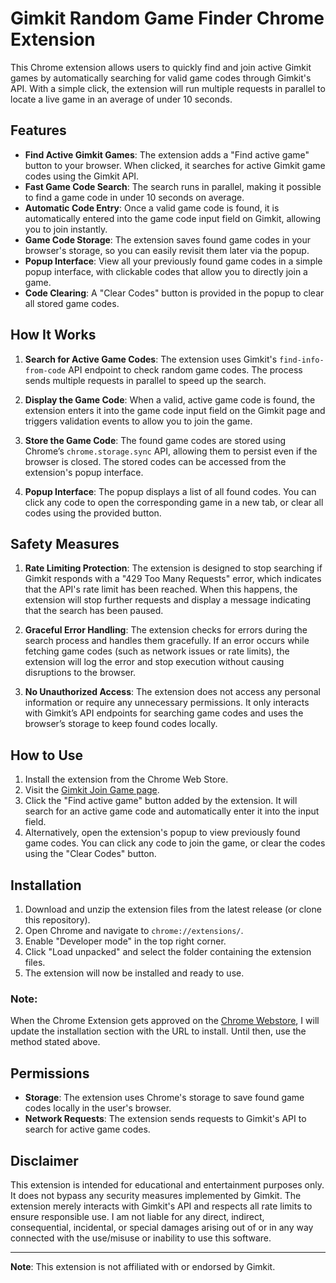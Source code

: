 # Gimkit Random Game Finder Chrome Extension

This Chrome extension allows users to quickly find and join active Gimkit games by automatically searching for valid game codes through Gimkit's API. With a simple click, the extension will run multiple requests in parallel to locate a live game in an average of under 10 seconds. 

## Features

- **Find Active Gimkit Games**: The extension adds a "Find active game" button to your browser. When clicked, it searches for active Gimkit game codes using the Gimkit API.
- **Fast Game Code Search**: The search runs in parallel, making it possible to find a game code in under 10 seconds on average.
- **Automatic Code Entry**: Once a valid game code is found, it is automatically entered into the game code input field on Gimkit, allowing you to join instantly.
- **Game Code Storage**: The extension saves found game codes in your browser's storage, so you can easily revisit them later via the popup.
- **Popup Interface**: View all your previously found game codes in a simple popup interface, with clickable codes that allow you to directly join a game.
- **Code Clearing**: A "Clear Codes" button is provided in the popup to clear all stored game codes.

## How It Works

1. **Search for Active Game Codes**: The extension uses Gimkit's `find-info-from-code` API endpoint to check random game codes. The process sends multiple requests in parallel to speed up the search.

2. **Display the Game Code**: When a valid, active game code is found, the extension enters it into the game code input field on the Gimkit page and triggers validation events to allow you to join the game.

3. **Store the Game Code**: The found game codes are stored using Chrome’s `chrome.storage.sync` API, allowing them to persist even if the browser is closed. The stored codes can be accessed from the extension's popup interface.

4. **Popup Interface**: The popup displays a list of all found codes. You can click any code to open the corresponding game in a new tab, or clear all codes using the provided button.

## Safety Measures

1. **Rate Limiting Protection**: The extension is designed to stop searching if Gimkit responds with a "429 Too Many Requests" error, which indicates that the API's rate limit has been reached. When this happens, the extension will stop further requests and display a message indicating that the search has been paused.

2. **Graceful Error Handling**: The extension checks for errors during the search process and handles them gracefully. If an error occurs while fetching game codes (such as network issues or rate limits), the extension will log the error and stop execution without causing disruptions to the browser.

3. **No Unauthorized Access**: The extension does not access any personal information or require any unnecessary permissions. It only interacts with Gimkit’s API endpoints for searching game codes and uses the browser’s storage to keep found codes locally.

## How to Use

1. Install the extension from the Chrome Web Store.
2. Visit the [Gimkit Join Game page](https://www.gimkit.com/join).
3. Click the "Find active game" button added by the extension. It will search for an active game code and automatically enter it into the input field.
4. Alternatively, open the extension's popup to view previously found game codes. You can click any code to join the game, or clear the codes using the "Clear Codes" button.

## Installation

1. Download and unzip the extension files from the latest release (or clone this repository).
2. Open Chrome and navigate to `chrome://extensions/`.
3. Enable "Developer mode" in the top right corner.
4. Click "Load unpacked" and select the folder containing the extension files.
5. The extension will now be installed and ready to use.

### Note:
When the Chrome Extension gets approved on the [Chrome Webstore](https://chromewebstore.google.com/), I will update the installation section with the URL to install. Until then, use the method stated above.

## Permissions

- **Storage**: The extension uses Chrome's storage to save found game codes locally in the user's browser.
- **Network Requests**: The extension sends requests to Gimkit's API to search for active game codes.

## Disclaimer

This extension is intended for educational and entertainment purposes only. It does not bypass any security measures implemented by Gimkit. The extension merely interacts with Gimkit's API and respects all rate limits to ensure responsible use. I am not liable for any direct, indirect, consequential, incidental, or special damages arising out of or in any way connected with the use/misuse or inability to use this software.

---

**Note**: This extension is not affiliated with or endorsed by Gimkit.

